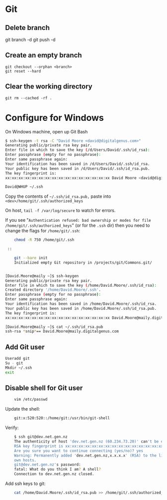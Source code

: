 # Git

## Delete branch

git branch -d <branch>
git push -d <remote> <branch>

## Create an empty branch

```
git checkout --orphan <branch>
git reset --hard
```

## Clear the working directory

``git rm --cached -rf .``

# Configure for Windows

On Windows machine, open up Git Bash

```bash
$ ssh-keygen -t rsa -C "David Moore <david@digitalgenus.com>"
Generating public/private rsa key pair.
Enter file in which to save the key (/d/Users/David/.ssh/id_rsa):
Enter passphrase (empty for no passphrase):
Enter same passphrase again:
Your identification has been saved in /d/Users/David/.ssh/id_rsa.
Your public key has been saved in /d/Users/David/.ssh/id_rsa.pub.
The key fingerprint is:
xx:xx:xx:xx:xx:xx:xx:xx:xx:xx:xx:xx:xx:xx:xx:xx David Moore <david@digitalgenus.com>

David@WHUP ~/.ssh
```

Copy the contents of  `~/.ssh/id_rsa.pub,` paste into `<dev>/home/git/.ssh/authorized_keys`

On host, `tail -f /var/log/secure` to watch for errors.

If you see "`Authentication refused: bad ownership or modes for file /home/git/.ssh/authorized_keys`" (or for the `.ssh` dir) then you need to change the flags for `/home/git/.ssh`:

```bash
    chmod -R 750 /home/git/.ssh

 ::

    git --bare init
    Initialized empty Git repository in /projects/git/Commons.git/


[David.Moore@maily ~]$ ssh-keygen
Generating public/private rsa key pair.
Enter file in which to save the key (/home/David.Moore/.ssh/id_rsa):
Created directory '/home/David.Moore/.ssh'.
Enter passphrase (empty for no passphrase):
Enter same passphrase again:
Your identification has been saved in /home/David.Moore/.ssh/id_rsa.
Your public key has been saved in /home/David.Moore/.ssh/id_rsa.pub.
The key fingerprint is:
xx:xx:xx:xx:xx:xx:xx:xx:xx:xx:xx:xx:xx:xx:xx:xx David.Moore@maily.digitalgenus.com

[David.Moore@maily ~]$ cat ~/.ssh/id_rsa.pub
ssh-rsa *snip*== David.Moore@maily.digitalgenus.com
```

## Add Git user
```bash
Useradd git
Su - git
Mkdir ~/.ssh
exit
```

## Disable shell for Git user
```bash
    vim /etc/passwd
```

Update the shell:

```bash
    git:x:520:520::/home/git:/usr/bin/git-shell
```

Verify:

```bash
    $ ssh git@dev.net.gen.nz
    The authenticity of host 'dev.net.gen.nz (60.234.73.20)' can't be established.
    RSA key fingerprint is xx:xx:xx:xx:xx:xx:xx:xx:xx:xx:xx:xx:xx:xx:xx:xx.
    Are you sure you want to continue connecting (yes/no)? yes
    Warning: Permanently added 'dev.net.gen.nz,x.x.x.x' (RSA) to the list of kn
    own hosts.
    git@dev.net.gen.nz's password:
    fatal: What do you think I am? A shell?
    Connection to dev.net.gen.nz closed.
```

Add ssh keys to git:

```bash
    cat /home/David.Moore/.ssh/id_rsa.pub >> /home/git/.ssh/authorized_keys
```